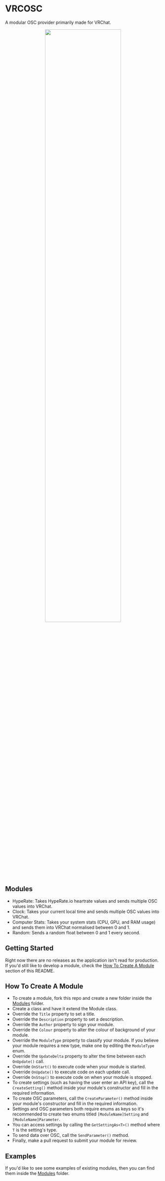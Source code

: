 # VRCOSC
A modular OSC provider primarily made for VRChat.

<p align="center"><img src="https://user-images.githubusercontent.com/29819296/160756597-749f4163-4fbc-49d8-9661-f980f15b56bf.png" width=70% height=70%></p>

## Modules
- HypeRate: Takes HypeRate.io heartrate values and sends multiple OSC values into VRChat.
- Clock: Takes your current local time and sends multiple OSC values into VRChat.
- Computer Stats: Takes your system stats (CPU, GPU, and RAM usage) and sends them into VRChat normalised between 0 and 1.
- Random: Sends a random float between 0 and 1 every second.

## Getting Started
Right now there are no releases as the application isn't read for production. If you'd still like to develop a module, check the [How To Create A Module](https://github.com/VolcanicArts/VRCOSC#how-to-create-a-module) section of this README.

## How To Create A Module
- To create a module, fork this repo and create a new folder inside the [Modules](https://github.com/VolcanicArts/VRCOSC/tree/master/VRCOSC.Game/Modules/Modules) folder.
- Create a class and have it extend the Module class.
- Override the `Title` property to set a title.
- Override the `Description` property to set a description.
- Override the `Author` property to sign your module.
- Override the `Colour` property to alter the colour of background of your module.
- Override the `ModuleType` property to classify your module. If you believe your module requires a new type, make one by editing the `ModuleType` enum.
- Override the `UpdateDelta` property to alter the time between each `OnUpdate()` call.
- Override `OnStart()` to execute code when your module is started.
- Override `OnUpdate()` to execute code on each update call.
- Override `OnStop()` to execute code on when your module is stopped.
- To create settings (such as having the user enter an API key), call the `CreateSetting()` method inside your module's constructor and fill in the required information.
- To create OSC parameters, call the `CreateParameter()` method inside your module's constructor and fill in the required information.
- Settings and OSC parameters both require enums as keys so it's recommended to create two enums titled `[ModuleName]Setting` and `[ModuleName]Parameter`.
- You can access settings by calling the `GetSettingAs<T>()` method where `T` is the setting's type.
- To send data over OSC, call the `SendParameter()` method.
- Finally, make a pull request to submit your module for review.

## Examples
If you'd like to see some examples of existing modules, then you can find them inside the [Modules](https://github.com/VolcanicArts/VRCOSC/tree/master/VRCOSC.Game/Modules/Modules) folder.
